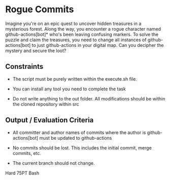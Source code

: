 # Rogue Commits

Imagine you're on an epic quest to uncover hidden treasures in a mysterious forest. Along the way, you encounter a rogue character named github-actions[bot]* who's been leaving confusing markers. To solve the puzzle and claim the treasures, you need to change all instances of github-actions[bot] to just github-actions in your digital map. Can you decipher the mystery and secure the loot?

## Constraints

- The script must be purely written within the execute.sh file.

- You can install any tool you need to complete the task

- Do not write anything to the out folder. All modifications should be within the cloned repository within src

## Output / Evaluation Criteria

- All committer and author names of commits where the author is github-actions[bot] must be updated to github-actions

- No commits should be lost. This includes the initial commit, merge commits, etc.

- The current branch should not change.

Hard 75PT Bash
